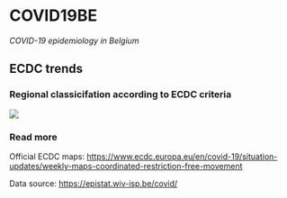 # COVID19BE
_COVID-19 epidemiology in Belgium_

## ECDC trends

### Regional classicifation according to ECDC criteria
![](covid19be-ecdc-trend.png)

### Read more

Official ECDC maps: https://www.ecdc.europa.eu/en/covid-19/situation-updates/weekly-maps-coordinated-restriction-free-movement

Data source: https://epistat.wiv-isp.be/covid/